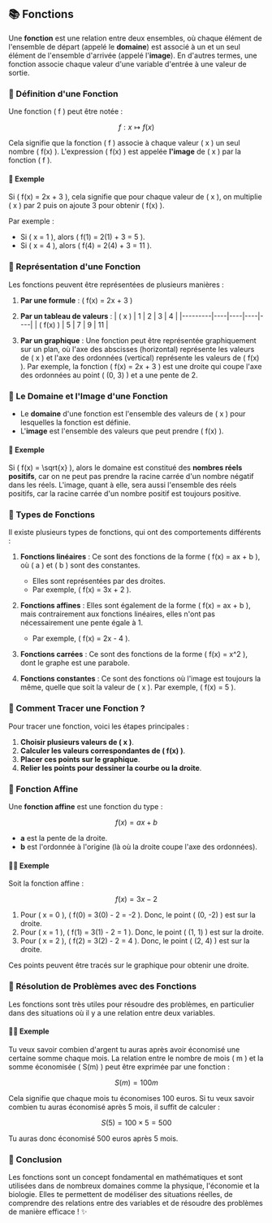 ## 📚 Fonctions

Une **fonction** est une relation entre deux ensembles, où chaque élément de l'ensemble de départ (appelé le **domaine**) est associé à un et un seul élément de l'ensemble d'arrivée (appelé l'**image**). En d'autres termes, une fonction associe chaque valeur d'une variable d'entrée à une valeur de sortie.

### 🧮 Définition d'une Fonction

Une fonction \( f \) peut être notée :

$$ f : x \mapsto f(x) $$

Cela signifie que la fonction \( f \) associe à chaque valeur \( x \) un seul nombre \( f(x) \). L'expression \( f(x) \) est appelée **l'image** de \( x \) par la fonction \( f \).

#### 🔸 Exemple

Si \( f(x) = 2x + 3 \), cela signifie que pour chaque valeur de \( x \), on multiplie \( x \) par 2 puis on ajoute 3 pour obtenir \( f(x) \).

Par exemple :
- Si \( x = 1 \), alors \( f(1) = 2(1) + 3 = 5 \).
- Si \( x = 4 \), alors \( f(4) = 2(4) + 3 = 11 \).

### 🔑 Représentation d'une Fonction

Les fonctions peuvent être représentées de plusieurs manières :

1. **Par une formule** : \( f(x) = 2x + 3 \)
2. **Par un tableau de valeurs** : 
   | \( x \)  | 1  | 2  | 3  | 4  |
   |---------|----|----|----|----|
   | \( f(x) \) | 5  | 7  | 9  | 11 |

3. **Par un graphique** : Une fonction peut être représentée graphiquement sur un plan, où l'axe des abscisses (horizontal) représente les valeurs de \( x \) et l'axe des ordonnées (vertical) représente les valeurs de \( f(x) \). Par exemple, la fonction \( f(x) = 2x + 3 \) est une droite qui coupe l'axe des ordonnées au point \( (0, 3) \) et a une pente de 2.

### 🔸 Le Domaine et l'Image d'une Fonction

- Le **domaine** d'une fonction est l'ensemble des valeurs de \( x \) pour lesquelles la fonction est définie.
- L'**image** est l'ensemble des valeurs que peut prendre \( f(x) \).

#### 🧐 Exemple

Si \( f(x) = \sqrt{x} \), alors le domaine est constitué des **nombres réels positifs**, car on ne peut pas prendre la racine carrée d'un nombre négatif dans les réels. L'image, quant à elle, sera aussi l'ensemble des réels positifs, car la racine carrée d'un nombre positif est toujours positive.

### 🔸 Types de Fonctions

Il existe plusieurs types de fonctions, qui ont des comportements différents :

1. **Fonctions linéaires** : Ce sont des fonctions de la forme \( f(x) = ax + b \), où \( a \) et \( b \) sont des constantes.
   - Elles sont représentées par des droites.
   - Par exemple, \( f(x) = 3x + 2 \).

2. **Fonctions affines** : Elles sont également de la forme \( f(x) = ax + b \), mais contrairement aux fonctions linéaires, elles n'ont pas nécessairement une pente égale à 1.
   - Par exemple, \( f(x) = 2x - 4 \).

3. **Fonctions carrées** : Ce sont des fonctions de la forme \( f(x) = x^2 \), dont le graphe est une parabole.

4. **Fonctions constantes** : Ce sont des fonctions où l'image est toujours la même, quelle que soit la valeur de \( x \). Par exemple, \( f(x) = 5 \).

### 🔸 Comment Tracer une Fonction ?

Pour tracer une fonction, voici les étapes principales :

1. **Choisir plusieurs valeurs de \( x \)**.
2. **Calculer les valeurs correspondantes de \( f(x) \)**.
3. **Placer ces points sur le graphique**.
4. **Relier les points pour dessiner la courbe ou la droite**.

### 🔸 Fonction Affine

Une **fonction affine** est une fonction du type :

$$ f(x) = ax + b $$

- **a** est la pente de la droite.
- **b** est l'ordonnée à l'origine (là où la droite coupe l'axe des ordonnées).

#### 🧑‍🏫 Exemple

Soit la fonction affine :

$$ f(x) = 3x - 2 $$

1. Pour \( x = 0 \), \( f(0) = 3(0) - 2 = -2 \). Donc, le point \( (0, -2) \) est sur la droite.
2. Pour \( x = 1 \), \( f(1) = 3(1) - 2 = 1 \). Donc, le point \( (1, 1) \) est sur la droite.
3. Pour \( x = 2 \), \( f(2) = 3(2) - 2 = 4 \). Donc, le point \( (2, 4) \) est sur la droite.

Ces points peuvent être tracés sur le graphique pour obtenir une droite.

### 🔸 Résolution de Problèmes avec des Fonctions

Les fonctions sont très utiles pour résoudre des problèmes, en particulier dans des situations où il y a une relation entre deux variables.

#### 🧑‍🏫 Exemple

Tu veux savoir combien d'argent tu auras après avoir économisé une certaine somme chaque mois. La relation entre le nombre de mois \( m \) et la somme économisée \( S(m) \) peut être exprimée par une fonction :

$$ S(m) = 100m $$

Cela signifie que chaque mois tu économises 100 euros. Si tu veux savoir combien tu auras économisé après 5 mois, il suffit de calculer :

$$ S(5) = 100 \times 5 = 500 $$

Tu auras donc économisé 500 euros après 5 mois.

### 🎯 Conclusion

Les fonctions sont un concept fondamental en mathématiques et sont utilisées dans de nombreux domaines comme la physique, l'économie et la biologie. Elles te permettent de modéliser des situations réelles, de comprendre des relations entre des variables et de résoudre des problèmes de manière efficace ! ✨